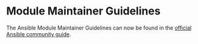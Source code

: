 # Module Maintainer Guidelines

The Ansible Module Maintainer Guidelines can now be found in the [official Ansible community guide](https://docs.ansible.com/ansible/latest/community/maintainers.html).
